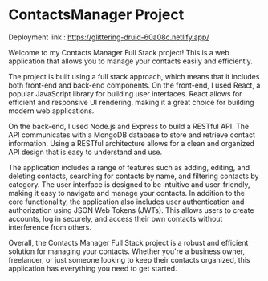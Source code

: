 # ContactsManager Project

Deployment link : https://glittering-druid-60a08c.netlify.app/

Welcome to my Contacts Manager Full Stack project! This is a web application that allows you to manage your contacts easily and efficiently.

The project is built using a full stack approach, which means that it includes both front-end and back-end components. On the front-end, I used React, a popular JavaScript library for building user interfaces. React allows for efficient and responsive UI rendering, making it a great choice for building modern web applications.

On the back-end, I used Node.js and Express to build a RESTful API. The API communicates with a MongoDB database to store and retrieve contact information. Using a RESTful architecture allows for a clean and organized API design that is easy to understand and use.

The application includes a range of features such as adding, editing, and deleting contacts, searching for contacts by name, and filtering contacts by category. The user interface is designed to be intuitive and user-friendly, making it easy to navigate and manage your contacts.
In addition to the core functionality, the application also includes user authentication and authorization using JSON Web Tokens (JWTs). This allows users to create accounts, log in securely, and access their own contacts without interference from others.

Overall, the Contacts Manager Full Stack project is a robust and efficient solution for managing your contacts. Whether you're a business owner, freelancer, or just someone looking to keep their contacts organized, this application has everything you need to get started.




